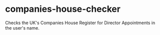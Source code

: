 # companies-house-checker
Checks the UK's  Companies House Register for Director Appointments in the user's name.



